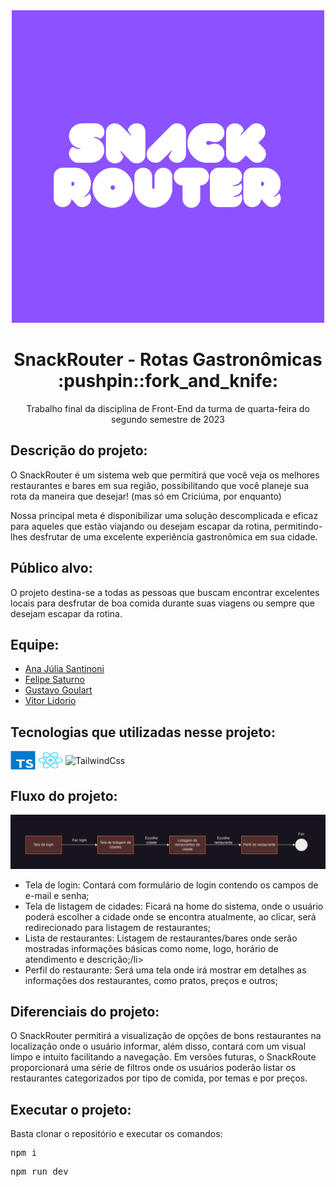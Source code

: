 <div align="center"> 
  <img src="https://raw.githubusercontent.com/gosttavo/abp-front-end/main/SnackRoute-logo.png">
  <h1>SnackRouter - Rotas Gastronômicas :pushpin::fork_and_knife:</h1>
  <p>Trabalho final da disciplina de Front-End da turma de quarta-feira do segundo semestre de 2023</p>
</div>

<div>
  <h2>Descrição do projeto:</h2>
  <p>
    O SnackRouter é um sistema web que permitirá que você veja os melhores restaurantes e bares em sua região, possibilitando que você planeje sua rota da maneira que desejar! (mas só em Criciúma, por enquanto)
  </p>
  <p>
  Nossa principal meta é disponibilizar uma solução descomplicada e eficaz para aqueles que estão viajando ou desejam escapar da rotina, permitindo-lhes desfrutar de uma excelente experiência gastronômica em sua cidade.
  </p>
</div>

<div>
  <h2>Público alvo:</h2>
  <p>O projeto destina-se a todas as pessoas que buscam encontrar excelentes locais para desfrutar de boa comida durante suas viagens ou sempre que desejam escapar da rotina.</p>
</div>

<div>
  <h2>Equipe:</h2>
  <ul>
    <li>
      <a href="https://github.com/Santinoni15" target="_blank">Ana Júlia Santinoni</a>
    </li>
    <li>
      <a href="https://github.com/f2004felipe" target="_blank">Felipe Saturno</a>
    </li>
    <li>
      <a href="https://github.com/gosttavo" target="_blank">Gustavo Goulart</a>
    </li>
    <li>
      <a href="https://github.com/VitorLidorio" target="_blank">Vitor Lidorio</a>
    </li>
  </ul>
</div>

<div style="display: inline_block">
  <h2>Tecnologias que utilizadas nesse projeto:</h2>
  <img align="center" title="Typescript" alt="Typescript" height="30" width="40" src="https://raw.githubusercontent.com/devicons/devicon/master/icons/typescript/typescript-original.svg">
  <img align="center" title="React.js" alt="React" height="30" width="40" src="https://raw.githubusercontent.com/devicons/devicon/master/icons/react/react-original.svg">
  <img align="center" title="Tailwindcss" alt="TailwindCss" height="30" width="40" src="https://cdn.jsdelivr.net/gh/devicons/devicon/icons/tailwindcss/tailwindcss-plain.svg">
</div>

<div>
  <h2>Fluxo do projeto:</h2>
  <img src="https://raw.githubusercontent.com/gosttavo/abp-front-end/main/diagrama-fluxo-abp.png">
  <ul>
    <li>Tela de login: Contará com formulário de login contendo os campos de e-mail e senha;</li>
    <li>Tela de listagem de cidades: Ficará na home do sistema, onde o usuário poderá escolher a cidade onde se encontra atualmente, ao clicar, será redirecionado para listagem de restaurantes;</li>
    <li>Lista de restaurantes: Listagem de restaurantes/bares onde serão mostradas informações básicas como nome, logo, horário de atendimento e descrição;/li>
    <li>Perfil do restaurante: Será uma tela onde irá mostrar em detalhes as informações dos restaurantes, como pratos, preços e outros;</li>
  </ul>
</div>

<div>
  <h2>Diferenciais do projeto:</h2>
  <p>O SnackRouter permitirá a visualização de opções de bons restaurantes na localização onde o usuário informar, além disso, contará com um visual limpo e intuito facilitando a navegação. Em versões futuras, o SnackRoute proporcionará uma série de filtros onde os usuários poderão listar os restaurantes categorizados por tipo de comida, por temas e por preços.</p>
</div>

<div>
  <h2>Executar o projeto:</h2>
  <p>Basta clonar o repositório e executar os comandos:</p>
  <pre>npm i</pre>
  <pre>npm run dev</pre>
</div>
